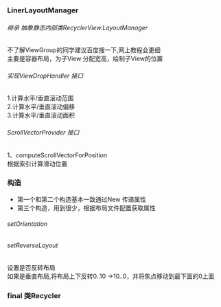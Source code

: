 ### LinerLayoutManager

###### 继承 抽象静态内部类RecyclerView.LayoutManager
不了解ViewGroup的同学建议百度搜一下,网上教程会更细  
主要是容器布局，为子View 分配宽高，绘制子View的位置

###### 实现ViewDropHandler 接口
1.计算水平/垂直滚动范围  
2.计算水平/垂直滚动偏移  
3.计算水平/垂直滚动面积  

###### ScrollVectorProvider 接口
1、computeScrollVectorForPosition  
根据索引计算滑动位置



### 构造
-  第一个和第二个构造基本一致通过New 传递属性
-  第三个构造，用到很少，根据布局文件配置获取属性

###### setOrientation

###### setReverseLayout
设置是否反转布局   
如果是垂直布局,将布局上下反转0..10 ->10..0，并将焦点移动到最下面的0上面


### final 类Recycler
